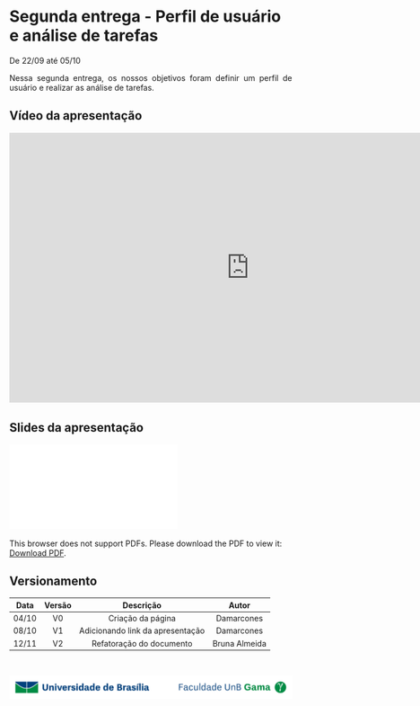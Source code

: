 # Segunda entrega - Perfil de usuário e análise de tarefas

<p align="justify">De 22/09 até 05/10</p>
<p align="justify">Nessa segunda entrega, os nossos objetivos foram definir um perfil de usuário e realizar as análise de tarefas.</p>


## Vídeo da apresentação

<iframe width="853" height="480" src="https://www.youtube.com/embed/PVB4ekzCcqI" frameborder="0" allow="accelerometer; autoplay; clipboard-write; encrypted-media; gyroscope; picture-in-picture" allowfullscreen></iframe>

## Slides da apresentação

<object data="../../imagens/apresentacao_2.pdf" type="application/pdf" width="700px" height="400px">
<embed src="../../imagens/apresentacao_2.pdf">
        <p>This browser does not support PDFs. Please download the PDF to view it: <a href="../../imagens/apresentacao_2.pdf">Download PDF</a>.</p>
    </embed>
</object>

## Versionamento

| Data | Versão | Descrição | Autor |
|:----:|:------:|:---------:|:-----:|
|04/10 |   V0   |Criação da página|Damarcones|
|08/10 |   V1   |Adicionando link da apresentação|Damarcones|
|12/11 | V2   |Refatoração do documento|Bruna Almeida|

</br>

<div> <p align = "center"><img src="../../imagens/unb-fga-extenso.jpg" width="700"></div>